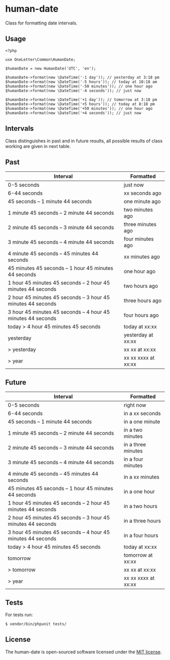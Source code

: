 # human-date

Class for formatting date intervals.

## Usage

```
<?php

use OneLetter\Common\HumanDate;

$humanDate = new HumanDate('UTC', 'en');

$humanDate->format(new \DateTime('-1 day')); // yesterday at 3:18 pm
$humanDate->format(new \DateTime('-5 hours')); // today at 10:18 am
$humanDate->format(new \DateTime('-50 minutes')); // one hour ago
$humanDate->format(new \DateTime('-4 seconds')); // just now

$humanDate->format(new \DateTime('+1 day')); // tomorrow at 3:18 pm
$humanDate->format(new \DateTime('+5 hours')); // today at 8:18 pm
$humanDate->format(new \DateTime('+50 minutes')); // one hour ago
$humanDate->format(new \DateTime('+4 seconds')); // just now
```

## Intervals

Class distinguishes in past and in future results, all possible results of class working are given in next table.

## Past

| Interval                                                    | Formatted              |
|-------------------------------------------------------------|------------------------|
| 0-5 seconds                                                 | just now               |
| 6-44 seconds                                                | xx seconds ago         |
| 45 seconds – 1 minute 44 seconds                            | one minute ago         |
| 1 minute 45 seconds – 2 minute 44 seconds                   | two minutes ago        |
| 2 minute 45 seconds – 3 minute 44 seconds                   | three minutes ago      |
| 3 minute 45 seconds – 4 minute 44 seconds                   | four minutes ago       |
| 4 minute 45 seconds – 45 minutes 44 seconds                 | xx minutes ago         |
| 45 minutes 45 seconds – 1 hour 45 minutes 44 seconds        | one hour ago           |
| 1 hour 45 minutes 45 seconds – 2 hour 45 minutes 44 seconds | two hours ago          |
| 2 hour 45 minutes 45 seconds – 3 hour 45 minutes 44 seconds | three hours ago        |
| 3 hour 45 minutes 45 seconds – 4 hour 45 minutes 44 seconds | four hours ago         |
| today > 4 hour 45 minutes 45 seconds                        | today at xx:xx         |
| yesterday                                                   | yesterday at xx:xx     |
| > yesterday                                                 | xx xx at xx:xx         |
| > year                                                      | xx xx xxxx at xx:xx    |

## Future

| Interval                                                    | Formatted               |
|-------------------------------------------------------------|-------------------------|
| 0-5 seconds                                                 | right now               |
| 6-44 seconds                                                | in a xx seconds         |
| 45 seconds – 1 minute 44 seconds                            | in a one minute         |
| 1 minute 45 seconds – 2 minute 44 seconds                   | in a two minutes        |
| 2 minute 45 seconds – 3 minute 44 seconds                   | in a three minutes      |
| 3 minute 45 seconds – 4 minute 44 seconds                   | in a four minutes       |
| 4 minute 45 seconds – 45 minutes 44 seconds                 | in a xx minutes         |
| 45 minutes 45 seconds – 1 hour 45 minutes 44 seconds        | in a one hour           |
| 1 hour 45 minutes 45 seconds – 2 hour 45 minutes 44 seconds | in a two hours          |
| 2 hour 45 minutes 45 seconds – 3 hour 45 minutes 44 seconds | in a three hours        |
| 3 hour 45 minutes 45 seconds – 4 hour 45 minutes 44 seconds | in a four hours         |
| today > 4 hour 45 minutes 45 seconds                        | today at xx:xx          |
| tomorrow                                                    | tomorrow at xx:xx       |
| > tomorrow                                                  | xx xx at xx:xx          |
| > year                                                      | xx xx xxxx at xx:xx     |

## Tests

For tests run:

```$ vendor/bin/phpunit tests/```

## License

The human-date is open-sourced software licensed under the [MIT license](http://opensource.org/licenses/MIT).